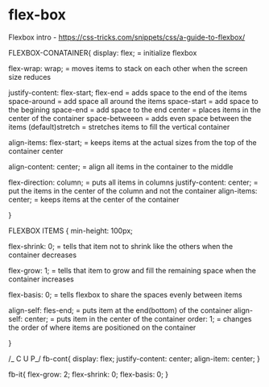 # flex-box

Flexbox intro - https://css-tricks.com/snippets/css/a-guide-to-flexbox/

FLEXBOX-CONATAINER{
display: flex; = initialize flexbox

flex-wrap: wrap; = moves items to stack on each other when the screen size reduces

justify-content: flex-start;
flex-end = adds space to the end of the items
space-around = add space all around the items
space-start = add space to the begining
space-end = add space to the end
center = places items in the center of the container
space-betweeen = adds even space between the items
(default)stretch = stretches items to fill the vertical container

align-items: flex-start; = keeps items at the actual sizes from the top of the container
center

align-content: center; = align all items in the container to the middle

flex-direction: column; = puts all items in columns
justify-content: center; = put the items in the center of the column and not the container
align-items: center; = keeps items at the center of the container

}

FLEXBOX ITEMS {
min-height: 100px;

flex-shrink: 0; = tells that item not to shrink like the others when the container decreases

flex-grow: 1; = tells that item to grow and fill the remaining space when the container increases

flex-basis: 0; = tells flexbox to share the spaces evenly between items

align-self: fles-end; = puts item at the end(bottom) of the container
align-self: center; = puts item in the center of the container
order: 1; = changes the order of where items are positioned on the container

}

/_ C U P_/
fb-cont{
display: flex;
justify-content: center;
align-item: center;
}

fb-it{
flex-grow: 2;
flex-shrink: 0;
flex-basis: 0;
}
